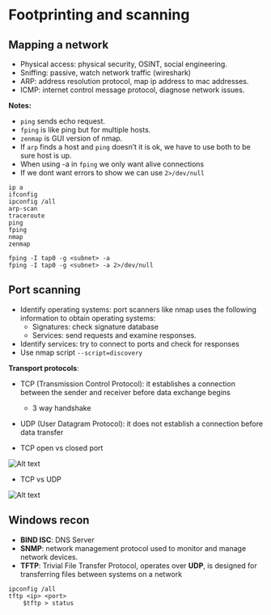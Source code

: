 # Footprinting and scanning

## Mapping a network

- Physical access: physical security, OSINT, social engineering.
- Sniffing: passive, watch network traffic (wireshark)
- ARP: address resolution protocol, map ip address to mac addresses.
- ICMP: internet control message protocol, diagnose network issues.

**Notes:**
- `ping` sends echo request.
- `fping` is like ping but for multiple hosts.
- `zenmap` is GUI version of nmap.
- If `arp` finds a host and `ping` doesn’t it is ok, we have to use both to be sure host is up.
- When using -a in `fping` we only want alive connections
- If we dont want errors to show we can use `2>/dev/null`

```
ip a
ifconfig
ipconfig /all
arp-scan
traceroute
ping
fping
nmap
zenmap
````
```
fping -I tap0 -g <subnet> -a 
fping -I tap0 -g <subnet> -a 2>/dev/null 
````

## Port scanning

- Identify operating systems: port scanners like nmap uses the following information to obtain operating systems:
    - Signatures: check signature database
    - Services: send requests and examine responses.
- Identify services: try to connect to ports and check for responses
- Use nmap script `--script=discovery`

**Transport protocols**:
- TCP (Transmission Control Protocol): it establishes a connection between the sender and receiver before data exchange begins 
    - 3 way handshake
- UDP (User Datagram Protocol):  it does not establish a connection before data transfer

- TCP open vs closed port

![Alt text](image-1.png)

- TCP vs UDP

![Alt text](image-2.png)

## Windows recon

- **BIND ISC**: DNS Server
- **SNMP**: network management protocol used to monitor and manage network devices.
- **TFTP**:  Trivial File Transfer Protocol, operates over **UDP**, is designed for transferring files between systems on a network

```
ipconfig /all
tftp <ip> <port>
    $tftp > status
```

